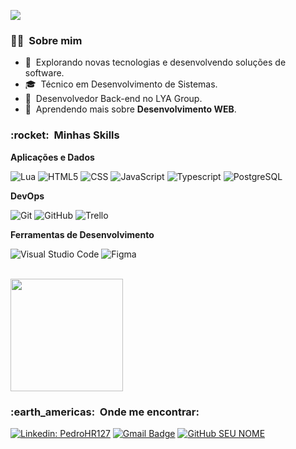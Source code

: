 ![](https://komarev.com/ghpvc/?username=PedroHR127&color=645CBB)

<h3> 👨‍🎓 &nbsp;Sobre mim </h3>

- 🤔 &nbsp;Explorando novas tecnologias e desenvolvendo soluções de software.
- 🎓 &nbsp;Técnico em Desenvolvimento de Sistemas</a>.
- 💼 &nbsp;Desenvolvedor Back-end no LYA Group.</a>
- 🌱 &nbsp;Aprendendo mais sobre **Desenvolvimento WEB**.

<h3> :rocket: &nbsp;Minhas Skills </h3>

**Aplicações e Dados**

  ![Lua](https://img.shields.io/badge/-Lua-333333?style=flat&logo=lua&logoColor=1572B6)
  ![HTML5](https://img.shields.io/badge/-HTML5-333333?style=flat&logo=HTML5)
  ![CSS](https://img.shields.io/badge/-CSS-333333?style=flat&logo=CSS3&logoColor=1572B6)
  ![JavaScript](https://img.shields.io/badge/-JavaScript-333333?style=flat&logo=javascript)
  ![Typescript](https://img.shields.io/badge/-Typescript-333333?style=flat&logo=Typescript)
  ![PostgreSQL](https://img.shields.io/badge/-PostgreSQL-333333?style=flat&logo=postgresql)

**DevOps**

  ![Git](https://img.shields.io/badge/-Git-333333?style=flat&logo=git)
  ![GitHub](https://img.shields.io/badge/-GitHub-333333?style=flat&logo=github)
  ![Trello](https://img.shields.io/badge/-Trello-333333?style=flat&logo=trello&logoColor=1572B6)

**Ferramentas de Desenvolvimento**

  ![Visual Studio Code](https://img.shields.io/badge/-Visual%20Studio%20Code-333333?style=flat&logo=visual-studio-code&logoColor=007ACC)
  ![Figma](https://img.shields.io/badge/-Figma-333333?style=flat&logo=figma&logoColor=007ACC)

<br/>

<a href="https://github.com/PedroHR127">
  <img height="180em" src="https://github-readme-stats.vercel.app/api?username=PedroHR127&theme=tokyonight&show_icons=true" />
</a>

<br/>

<h3> :earth_americas: &nbsp;Onde me encontrar: </h3> 

[![Linkedin: PedroHR127](https://img.shields.io/badge/-PedroHR127-blue?style=flat-square&logo=Linkedin&logoColor=white&link=linkedin.com/in/pedrohr127)](linkedin.com/in/pedrohr127)
[![Gmail Badge](https://img.shields.io/badge/-henriquepedroreis127@gmail.com-006bed?style=flat-square&logo=Gmail&logoColor=white&link=mailto:henriquepedroreis127@gmail.com)](mailto:henriquepedroreis127@gmail.com)
[![GitHub SEU NOME]( https://img.shields.io/github/followers/PedroHR127?label=follow&style=social)]([LINK-DO-SEU-GITHUB](https://github.com/PedroHR127))
